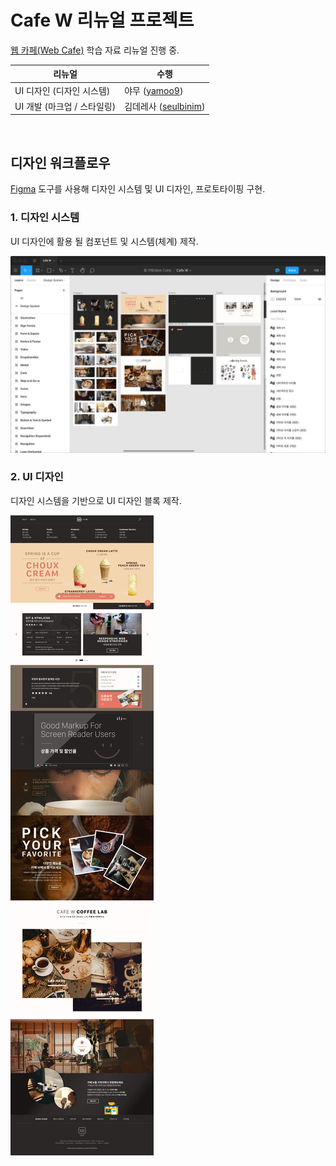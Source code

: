 # Cafe W 리뉴얼 프로젝트

[웹 카페(Web Cafe)](http://seulbinim.github.io/exRWD) 학습 자료 리뉴얼 진행 중.

리뉴얼 | 수행
-- | --
UI 디자인 (디자인 시스템) | 야무 ([yamoo9](https://facebook.com/yamoo9))
UI 개발 (마크업 / 스타일링) | 김데레사 ([seulbinim](https://www.facebook.com/seulbinim))

<br>

## 디자인 워크플로우

[Figma](https://figma.com) 도구를 사용해 디자인 시스템 및 UI 디자인, 프로토타이핑 구현.

### 1. 디자인 시스템

UI 디자인에 활용 될 컴포넌트 및 시스템(체계) 제작.

![](./_/CafeW__DesignResource.jpg)

### 2. UI 디자인

디자인 시스템을 기반으로 UI 디자인 블록 제작.

![](./_/Home(Desktop).jpg)

